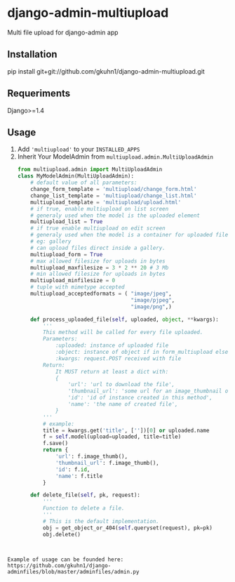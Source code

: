 django-admin-multiupload
========================

Multi file upload for django-admin app

Installation
------------

pip install git+git://github.com/gkuhn1/django-admin-multiupload.git

Requeriments
------------

Django>=1.4


Usage
-----

1. Add ``'multiupload'`` to your ``INSTALLED_APPS``
2. Inherit Your ModelAdmin from ``multiupload.admin.MultiUploadAdmin``
    ```python
    from multiupload.admin import MultiUploadAdmin
    class MyModelAdmin(MultiUploadAdmin):
        # default value of all parameters:
        change_form_template = 'multiupload/change_form.html'
        change_list_template = 'multiupload/change_list.html'
        multiupload_template = 'multiupload/upload.html'
        # if true, enable multiupload on list screen
        # generaly used when the model is the uploaded element
        multiupload_list = True
        # if true enable multiupload on edit screen
        # generaly used when the model is a container for uploaded files
        # eg: gallery
        # can upload files direct inside a gallery.
        multiupload_form = True
        # max allowed filesize for uploads in bytes
        multiupload_maxfilesize = 3 * 2 ** 20 # 3 Mb
        # min allowed filesize for uploads in bytes
        multiupload_minfilesize = 0
        # tuple with mimetype accepted
        multiupload_acceptedformats = ( "image/jpeg",
                                        "image/pjpeg",
                                        "image/png",)

        def process_uploaded_file(self, uploaded, object, **kwargs):
            '''
            This method will be called for every file uploaded.
            Parameters:
                :uploaded: instance of uploaded file
                :object: instance of object if in form_multiupload else None
                :kwargs: request.POST received with file
            Return:
                It MUST return at least a dict with:
                {
                    'url': 'url to download the file',
                    'thumbnail_url': 'some url for an image_thumbnail or icon',
                    'id': 'id of instance created in this method',
                    'name': 'the name of created file',
                }
            '''
            # example:
            title = kwargs.get('title', [''])[0] or uploaded.name
            f = self.model(upload=uploaded, title=title)
            f.save()
            return {
                'url': f.image_thumb(),
                'thumbnail_url': f.image_thumb(),
                'id': f.id,
                'name': f.title
            }

        def delete_file(self, pk, request):
            '''
            Function to delete a file.
            '''
            # This is the default implementation.
            obj = get_object_or_404(self.queryset(request), pk=pk)
            obj.delete()

```


Example of usage can be founded here:
https://github.com/gkuhn1/django-adminfiles/blob/master/adminfiles/admin.py





